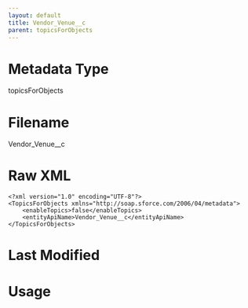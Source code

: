 ```yaml
---
layout: default
title: Vendor_Venue__c
parent: topicsForObjects
---
```

# Metadata Type
topicsForObjects


# Filename 
Vendor_Venue__c


# Raw XML
```
<?xml version="1.0" encoding="UTF-8"?>
<TopicsForObjects xmlns="http://soap.sforce.com/2006/04/metadata">
    <enableTopics>false</enableTopics>
    <entityApiName>Vendor_Venue__c</entityApiName>
</TopicsForObjects>
```


# Last Modified


# Usage
